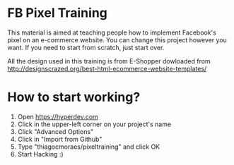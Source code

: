 # FB Pixel Training 

This material is aimed at teaching people how to implement Facebook's pixel on an e-commerce website. You can change this project however you want. If you need to start from scratch, just start over.

All the design used in this training is from E-Shopper dowloaded from http://designscrazed.org/best-html-ecommerce-website-templates/

# How to start working?

1. Open https://hyperdev.com
2. Click in the upper-left corner on your project's name
3. Click "Advanced Options"
4. Click in "Import from Github"
5. Type "thiagocmoraes/pixeltraining" and click OK
6. Start Hacking :)
